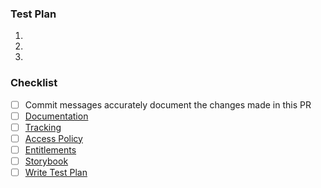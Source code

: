 ### Test Plan

1.  
1.  
1.  

### Checklist

- [ ] Commit messages accurately document the changes made in this PR
- [ ] [Documentation](https://www.notion.so/takeshapeio/Documentation-Guide-d51f33c2a21948d4aaf34b342298afbf)
- [ ] [Tracking](https://www.notion.so/takeshapeio/Activity-Tracking-Guide-733957b032da4bbd8ea20e4ef3be660f)
- [ ] [Access Policy](https://www.notion.so/takeshapeio/Access-Policy-Guide-29b01eb689f04b8687b6d93f17061844)
- [ ] [Entitlements](https://www.notion.so/takeshapeio/Entitlement-Guide-2dfa36c6270941b98ee20d75c48bbb91)
- [ ] [Storybook](https://www.notion.so/takeshapeio/Storybook-Guide-07ece3c569c2422aafd4a023ab7065e3)
- [ ] [Write Test Plan](https://www.notion.so/takeshapeio/Test-Plan-Guide-714426ec991e4619be5e8ab5ad1a7db7)
